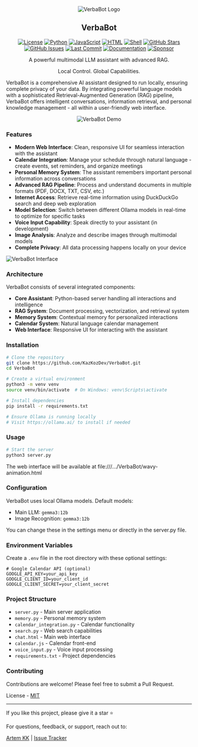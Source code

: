 <div align="center">
  <img src="https://github.com/user-attachments/assets/63bc3058-bace-4234-a473-7d92e6bd1c84" alt="VerbaBot Logo">
</div>
<h2 align="center">VerbaBot</h2>

<p align="center">
  <a href="https://github.com/KazKozDev/VerbaBot/blob/main/LICENSE"><img src="https://img.shields.io/github/license/KazKozDev/VerbaBot" alt="License"></a>
  <a href="https://www.python.org/"><img src="https://img.shields.io/badge/Python-45.3%25-blue" alt="Python"></a>
  <a href="https://developer.mozilla.org/en-US/docs/Web/JavaScript"><img src="https://img.shields.io/badge/JavaScript-24.5%25-yellow" alt="JavaScript"></a>
  <a href="https://developer.mozilla.org/en-US/docs/Web/HTML"><img src="https://img.shields.io/badge/HTML-23.1%25-orange" alt="HTML"></a>
  <a href="https://www.gnu.org/software/bash/"><img src="https://img.shields.io/badge/Shell-7.1%25-lightgrey" alt="Shell"></a>
  <a href="https://github.com/KazKozDev/VerbaBot/stargazers"><img src="https://img.shields.io/github/stars/KazKozDev/VerbaBot" alt="GitHub Stars"></a>
  <a href="https://github.com/KazKozDev/VerbaBot/issues"><img src="https://img.shields.io/github/issues/KazKozDev/VerbaBot" alt="GitHub Issues"></a>
  <a href="https://github.com/KazKozDev/VerbaBot/commits/main"><img src="https://img.shields.io/github/last-commit/KazKozDev/VerbaBot" alt="Last Commit"></a>
  <a href="https://github.com/KazKozDev/VerbaBot"><img src="https://img.shields.io/badge/Documentation-Complete-brightgreen" alt="Documentation"></a>
  <a href="https://github.com/sponsors/KazKozDev"><img src="https://img.shields.io/badge/Sponsor-Support%20this%20project-blue" alt="Sponsor"></a>
</p>

<p align="center">A powerful multimodal LLM assistant with advanced RAG.</p>
<p align="center">Local Control. Global Capabilities.</p>

VerbaBot is a comprehensive AI assistant designed to run locally, ensuring complete privacy of your data. By integrating powerful language models with a sophisticated Retrieval-Augmented Generation (RAG) pipeline, VerbaBot offers intelligent conversations, information retrieval, and personal knowledge management - all within a user-friendly web interface.

<div align="center">
  <img src="https://github.com/user-attachments/assets/e20930d6-f29f-47f7-a8a0-39fefbdb3538" alt="VerbaBot Demo">
</div>

### Features

- **Modern Web Interface**: Clean, responsive UI for seamless interaction with the assistant
- **Calendar Integration**: Manage your schedule through natural language - create events, set reminders, and organize meetings
- **Personal Memory System**: The assistant remembers important personal information across conversations
- **Advanced RAG Pipeline**: Process and understand documents in multiple formats (PDF, DOCX, TXT, CSV, etc.)
- **Internet Access**: Retrieve real-time information using DuckDuckGo search and deep web exploration
- **Model Selection**: Switch between different Ollama models in real-time to optimize for specific tasks
- **Voice Input Capability**: Speak directly to your assistant (in development)
- **Image Analysis**: Analyze and describe images through multimodal models
- **Complete Privacy**: All data processing happens locally on your device

![VerbaBot Interface](https://github.com/user-attachments/assets/c8c5e8b6-2cb1-48d1-94c1-13bac9759e12)

### Architecture

VerbaBot consists of several integrated components:

- **Core Assistant**: Python-based server handling all interactions and intelligence
- **RAG System**: Document processing, vectorization, and retrieval system
- **Memory System**: Contextual memory for personalized interactions
- **Calendar System**: Natural language calendar management
- **Web Interface**: Responsive UI for interacting with the assistant

### Installation

```bash
# Clone the repository
git clone https://github.com/KazKozDev/VerbaBot.git
cd VerbaBot

# Create a virtual environment
python3 -m venv venv
source venv/bin/activate  # On Windows: venv\Scripts\activate

# Install dependencies
pip install -r requirements.txt

# Ensure Ollama is running locally
# Visit https://ollama.ai/ to install if needed
```

### Usage

```bash
# Start the server
python3 server.py
```

The web interface will be available at file:///.../VerbaBot/wavy-animation.html

### Configuration

VerbaBot uses local Ollama models. Default models:
- Main LLM: `gemma3:12b`
- Image Recognition: `gemma3:12b`

You can change these in the settings menu or directly in the server.py file.

### Environment Variables

Create a `.env` file in the root directory with these optional settings:

```
# Google Calendar API (optional)
GOOGLE_API_KEY=your_api_key
GOOGLE_CLIENT_ID=your_client_id
GOOGLE_CLIENT_SECRET=your_client_secret
```

### Project Structure

- `server.py` - Main server application
- `memory.py` - Personal memory system
- `calendar_integration.py` - Calendar functionality
- `search.py` - Web search capabilities
- `chat.html` - Main web interface
- `calendar.js` - Calendar front-end
- `voice_input.py` - Voice input processing
- `requirements.txt` - Project dependencies

### Contributing

Contributions are welcome! Please feel free to submit a Pull Request.

License - [MIT](LICENSE) 

---
If you like this project, please give it a star ⭐

For questions, feedback, or support, reach out to:

[Artem KK](https://www.linkedin.com/in/kazkozdev/) | [Issue Tracker](https://github.com/KazKozDev/VerbaBot/issues) 
